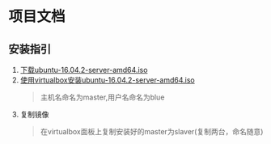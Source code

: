 # 项目文档

## 安装指引

1. [下载ubuntu-16.04.2-server-amd64.iso](http://releases.ubuntu.com/16.04.2/ubuntu-16.04.2-server-amd64.iso?_ga=2.46896867.559954514.1494923696-1514981924.1494923603)
2. [使用virtualbox安装ubuntu-16.04.2-server-amd64.iso](http://www.linuxidc.com/Linux/2016-08/134583.htm)
    > 主机名命名为master,用户名命名为blue
3. 复制镜像
    > 在virtualbox面板上复制安装好的master为slaver(复制两台，命名随意)
    